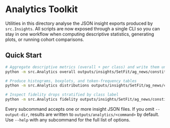 # Analytics Toolkit

Utilities in this directory analyse the JSON insight exports produced by `src.Insights`. All scripts are now exposed through a single CLI so you can stay in one workflow when computing descriptive statistics, generating plots, or running cohort comparisons.

## Quick Start

```bash
# Aggregate descriptive metrics (overall + per class) and write them under outputs/analytics/overall
python -m src.Analytics overall outputs/insights/SetFit/ag_news/constituency.json

# Produce histograms, boxplots, and token-frequency tables
python -m src.Analytics distributions outputs/insights/SetFit/ag_news/constituency.json --output-dir outputs/analytics/ag_news_dist

# Inspect fidelity drops stratified by class label
python -m src.Analytics fidelity outputs/insights/SetFit/ag_news/constituency.json --group-key prediction_class
```

Every subcommand accepts one or more insight JSON files. If you omit `--output-dir`, results are written to `outputs/analytics/<command>` by default. Use `--help` with any subcommand for the full list of options.

